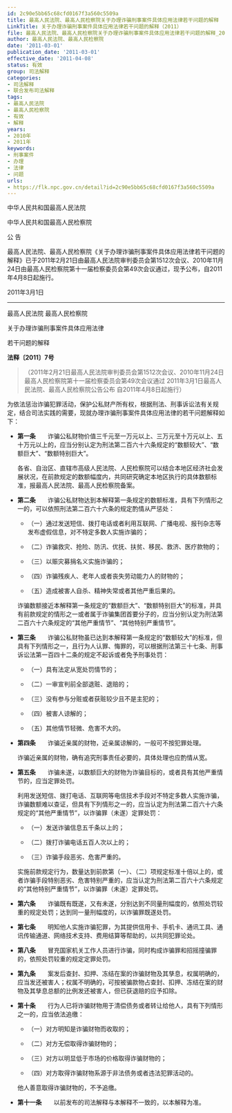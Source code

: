 ```yaml
---
id: 2c90e5bb65c68cfd0167f3a560c5509a
title: 最高人民法院、最高人民检察院关于办理诈骗刑事案件具体应用法律若干问题的解释
LinkTitle: 关于办理诈骗刑事案件具体应用法律若干问题的解释（2011）
file: 最高人民法院、最高人民检察院关于办理诈骗刑事案件具体应用法律若干问题的解释_20110301_2c90e5bb65c68cfd0167f3a560c5509a.docx
author: 最高人民法院、最高人民检察院
date: '2011-03-01'
publication_date: '2011-03-01'
effective_date: '2011-04-08'
status: 有效
group: 司法解释
categories:
- 司法解释
- 联合发布司法解释
tags:
- 最高人民法院
- 最高人民检察院
- 有效
- 解释
years:
- 2010年
- 2011年
keywords:
- 刑事案件
- 办理
- 法律
- 问题
urls:
- https://flk.npc.gov.cn/detail?id=2c90e5bb65c68cfd0167f3a560c5509a
---
```


中华人民共和国最高人民法院

中华人民共和国最高人民检察院

公 告

最高人民法院、最高人民检察院《关于办理诈骗刑事案件具体应用法律若干问题的解释》已于2011年2月21日由最高人民法院审判委员会第1512次会议、2010年11月24日由最高人民检察院第十一届检察委员会第49次会议通过，现予公布，自2011年4月8日起施行。

2011年3月1日

---

最高人民法院 最高人民检察院

关于办理诈骗刑事案件具体应用法律

若干问题的解释

**法释〔2011〕7号**

> （2011年2月21日最高人民法院审判委员会第1512次会议、2010年11月24日最高人民检察院第十一届检察委员会第49次会议通过 2011年3月1日最高人民法院、最高人民检察院公告公布 自2011年4月8日起施行）

为依法惩治诈骗犯罪活动，保护公私财产所有权，根据刑法、刑事诉讼法有关规定，结合司法实践的需要，现就办理诈骗刑事案件具体应用法律的若干问题解释如下：

- **第一条**　　诈骗公私财物价值三千元至一万元以上、三万元至十万元以上、五十万元以上的，应当分别认定为刑法第二百六十六条规定的“数额较大”、“数额巨大”、“数额特别巨大”。

  各省、自治区、直辖市高级人民法院、人民检察院可以结合本地区经济社会发展状况，在前款规定的数额幅度内，共同研究确定本地区执行的具体数额标准，报最高人民法院、最高人民检察院备案。

- **第二条**　　诈骗公私财物达到本解释第一条规定的数额标准，具有下列情形之一的，可以依照刑法第二百六十六条的规定酌情从严惩处：

  - （一）通过发送短信、拨打电话或者利用互联网、广播电视、报刊杂志等发布虚假信息，对不特定多数人实施诈骗的；

  - （二）诈骗救灾、抢险、防汛、优抚、扶贫、移民、救济、医疗款物的；

  - （三）以赈灾募捐名义实施诈骗的；

  - （四）诈骗残疾人、老年人或者丧失劳动能力人的财物的；

  - （五）造成被害人自杀、精神失常或者其他严重后果的。

  诈骗数额接近本解释第一条规定的“数额巨大”、“数额特别巨大”的标准，并具有前款规定的情形之一或者属于诈骗集团首要分子的，应当分别认定为刑法第二百六十六条规定的“其他严重情节”、“其他特别严重情节”。

- **第三条**　　诈骗公私财物虽已达到本解释第一条规定的“数额较大”的标准，但具有下列情形之一，且行为人认罪、悔罪的，可以根据刑法第三十七条、刑事诉讼法第一百四十二条的规定不起诉或者免予刑事处罚：

  - （一）具有法定从宽处罚情节的；

  - （二）一审宣判前全部退赃、退赔的；

  - （三）没有参与分赃或者获赃较少且不是主犯的；

  - （四）被害人谅解的；

  - （五）其他情节轻微、危害不大的。

- **第四条**　　诈骗近亲属的财物，近亲属谅解的，一般可不按犯罪处理。

  诈骗近亲属的财物，确有追究刑事责任必要的，具体处理也应酌情从宽。

- **第五条**　　诈骗未遂，以数额巨大的财物为诈骗目标的，或者具有其他严重情节的，应当定罪处罚。

  利用发送短信、拨打电话、互联网等电信技术手段对不特定多数人实施诈骗，诈骗数额难以查证，但具有下列情形之一的，应当认定为刑法第二百六十六条规定的“其他严重情节”，以诈骗罪（未遂）定罪处罚：

  - （一）发送诈骗信息五千条以上的；

  - （二）拨打诈骗电话五百人次以上的；

  - （三）诈骗手段恶劣、危害严重的。

  实施前款规定行为，数量达到前款第（一）、（二）项规定标准十倍以上的，或者诈骗手段特别恶劣、危害特别严重的，应当认定为刑法第二百六十六条规定的“其他特别严重情节”，以诈骗罪（未遂）定罪处罚。

- **第六条**　　诈骗既有既遂，又有未遂，分别达到不同量刑幅度的，依照处罚较重的规定处罚；达到同一量刑幅度的，以诈骗罪既遂处罚。

- **第七条**　　明知他人实施诈骗犯罪，为其提供信用卡、手机卡、通讯工具、通讯传输通道、网络技术支持、费用结算等帮助的，以共同犯罪论处。

- **第八条**　　冒充国家机关工作人员进行诈骗，同时构成诈骗罪和招摇撞骗罪的，依照处罚较重的规定定罪处罚。

- **第九条**　　案发后查封、扣押、冻结在案的诈骗财物及其孳息，权属明确的，应当发还被害人；权属不明确的，可按被骗款物占查封、扣押、冻结在案的财物及其孳息总额的比例发还被害人，但已获退赔的应予扣除。

- **第十条**　　行为人已将诈骗财物用于清偿债务或者转让给他人，具有下列情形之一的，应当依法追缴：

  - （一）对方明知是诈骗财物而收取的；

  - （二）对方无偿取得诈骗财物的；

  - （三）对方以明显低于市场的价格取得诈骗财物的；

  - （四）对方取得诈骗财物系源于非法债务或者违法犯罪活动的。

  他人善意取得诈骗财物的，不予追缴。

- **第十一条**　　以前发布的司法解释与本解释不一致的，以本解释为准。
